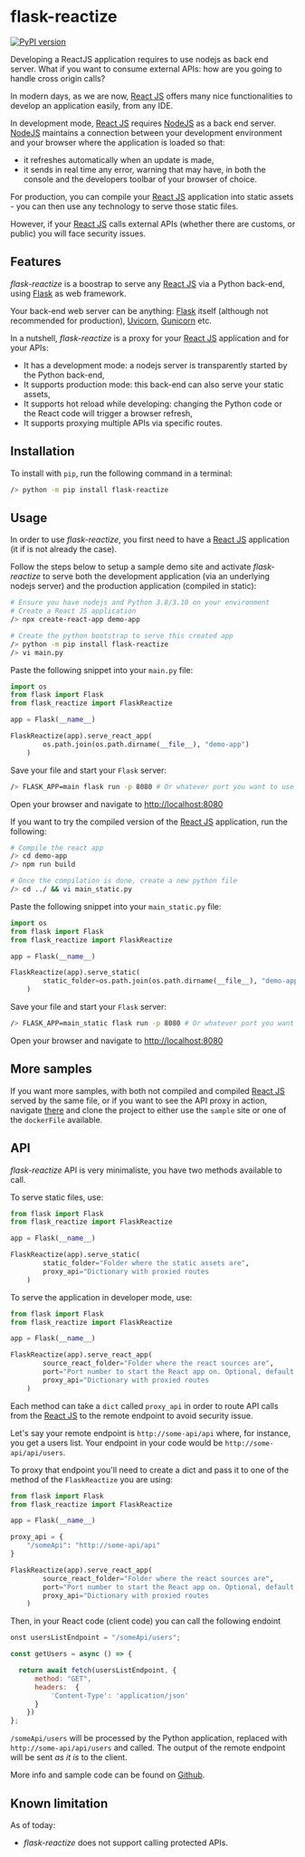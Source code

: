 # flask-reactize

[![PyPI version](https://badge.fury.io/py/flask-reactize.svg)](https://badge.fury.io/py/flask-reactize)

Developing a ReactJS application requires to use nodejs as back end server.
What if you want to consume external APIs: how are you going to handle cross origin calls?

In modern days, as we are now, [React JS](https://reactjs.org/) offers many nice functionalities to develop an application easily, from any IDE.

In development mode, [React JS](https://reactjs.org/) requires [NodeJS](https://nodejs.org/en/) as a back end server. [NodeJS](https://nodejs.org/en/) maintains a connection between your development environment and your browser where the application is loaded so that:

* it refreshes automatically when an update is made,
* it sends in real time any error, warning that may have, in both the console and the developers toolbar of your browser of choice.

For production, you can compile your [React JS](https://reactjs.org/) application into static assets - you can then use any technology to serve those static files.

However, if your [React JS](https://reactjs.org/) calls external APIs (whether there are customs, or public) you will face security issues.

## Features

*flask-reactize* is a boostrap to serve any [React JS](https://reactjs.org/) via a Python back-end, using [Flask](https://flask.palletsprojects.com/en/2.0.x/) as web framework. 

Your back-end web server can be anything: [Flask](https://flask.palletsprojects.com/en/2.0.x/) itself (although not recommended for production), [Uvicorn](https://www.uvicorn.org/), [Gunicorn](https://gunicorn.org/) etc.

In a nutshell, *flask-reactize* is a proxy for your [React JS](https://reactjs.org/) application and for your APIs:

* It has a development mode: a nodejs server is transparently started by the Python back-end,
* It supports production mode: this back-end can also serve your static assets,
* It supports hot reload while developing: changing the Python code or the React code will trigger a browser refresh,
* It supports proxying multiple APIs via specific routes.

## Installation

To install with `pip`, run the following command in a terminal:

```bash
/> python -m pip install flask-reactize
```

## Usage

In order to use *flask-reactize*, you first need to have a [React JS](https://reactjs.org/) application (it if is not already the case).

Follow the steps below to setup a sample demo site and activate *flask-reactize* to serve both the development application (via an underlying nodejs server) and the production application (compiled in static):

```bash
# Ensure you have nodejs and Python 3.8/3.10 on your environment
# Create a React JS application
/> npx create-react-app demo-app

# Create the python bootstrap to serve this created app
/> python -m pip install flask-reactize
/> vi main.py
```

Paste the following snippet into your `main.py` file:

```python
import os
from flask import Flask
from flask_reactize import FlaskReactize

app = Flask(__name__)

FlaskReactize(app).serve_react_app(
        os.path.join(os.path.dirname(__file__), "demo-app")
    )
```

Save your file and start your `Flask` server:

```bash
/> FLASK_APP=main flask run -p 8080 # Or whatever port you want to use
```

Open your browser and navigate to [http://localhost:8080](http://localhost:8080)

If you want to try the compiled version of the [React JS](https://reactjs.org/) application, run the following:

```bash
# Compile the react app
/> cd demo-app
/> npm run build

# Once the compilation is done, create a new python file
/> cd ../ && vi main_static.py
```

Paste the following snippet into your `main_static.py` file:

```python
import os
from flask import Flask
from flask_reactize import FlaskReactize

app = Flask(__name__)

FlaskReactize(app).serve_static(
        static_folder=os.path.join(os.path.dirname(__file__), "demo-app/build")
    )
```

Save your file and start your `Flask` server:

```bash
/> FLASK_APP=main_static flask run -p 8080 # Or whatever port you want to use
```

Open your browser and navigate to [http://localhost:8080](http://localhost:8080)

## More samples

If you want more samples, with both not compiled and compiled [React JS](https://reactjs.org/) served by the same file, or if you want to see the API proxy in action, navigate [there](https://github.com/Azure-samples/flask-reactize) and clone the project to either use the `sample` site or one of the `dockerFile` available.

## API

*flask-reactize* API is very minimaliste, you have two methods available to call.

To serve static files, use:

```python
from flask import Flask
from flask_reactize import FlaskReactize

app = Flask(__name__)

FlaskReactize(app).serve_static(
        static_folder="Folder where the static assets are",
        proxy_api="Dictionary with proxied routes
    )

```

To serve the application in developer mode, use:

```python
from flask import Flask
from flask_reactize import FlaskReactize

app = Flask(__name__)

FlaskReactize(app).serve_react_app(
        source_react_folder="Folder where the react sources are",
        port="Port number to start the React app on. Optional, default 3005",
        proxy_api="Dictionary with proxied routes
    )

```

Each method can take a `dict` called `proxy_api` in order to route API calls from the [React JS](https://reactjs.org/) to the remote endpoint to avoid security issue.

Let's say your remote endpoint is `http://some-api/api` where, for instance, you get a users list. Your endpoint in your code would be `http://some-api/api/users`.

To proxy that endpoint you'll need to create a dict and pass it to one of the method of the `FlaskReactize` you are using:

```python
from flask import Flask
from flask_reactize import FlaskReactize

app = Flask(__name__)

proxy_api = {
    "/someApi": "http://some-api/api"
}

FlaskReactize(app).serve_react_app(
        source_react_folder="Folder where the react sources are",
        port="Port number to start the React app on. Optional, default 3005",
        proxy_api="Dictionary with proxied routes
    )

```

Then, in your React code (client code) you can call the following endoint

```javascript
onst usersListEndpoint = "/someApi/users";

const getUsers = async () => {

  return await fetch(usersListEndpoint, {
      method: "GET",
      headers:  {
          'Content-Type': 'application/json'
      }
    })
};
```

`/someApi/users` will be processed by the Python application, replaced with `http://some-api/api/users` and called. The output of the remote endpoint will be sent *as it is* to the client.

More info and sample code can be found on [Github](https://github.com/azure-samples/flask-reactize).

## Known limitation

As of today:

* *flask-reactize* does not support calling protected APIs.
